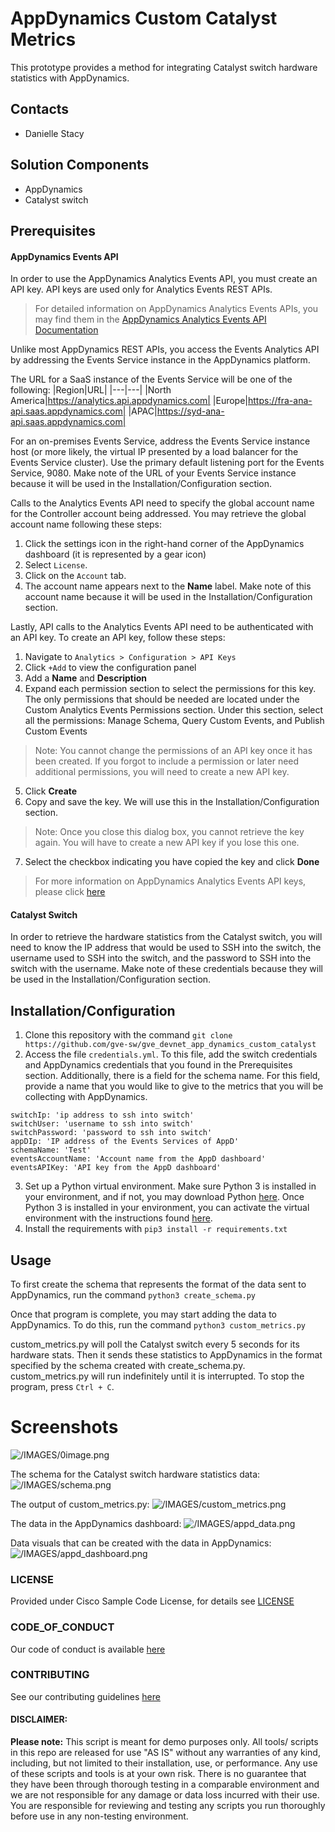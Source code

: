 # AppDynamics Custom Catalyst Metrics
This prototype provides a method for integrating Catalyst switch hardware statistics with AppDynamics.

## Contacts
* Danielle Stacy

## Solution Components
* AppDynamics
* Catalyst switch

## Prerequisites

#### AppDynamics Events API
In order to use the AppDynamics Analytics Events API, you must create an API key. API keys are used only for Analytics Events REST APIs. 

> For detailed information on AppDynamics Analytics Events APIs, you may find them in the [AppDynamics Analytics Events API Documentation](https://docs.appdynamics.com/appd/21.x/21.7/en/extend-appdynamics/appdynamics-apis/analytics-events-api)

Unlike most AppDynamics REST APIs, you access the Events Analytics API by addressing the Events Service instance in the AppDynamics platform.

The URL for a SaaS instance of the Events Service will be one of the following:
|Region|URL|
|---|---|
|North America|https://analytics.api.appdynamics.com|
|Europe|https://fra-ana-api.saas.appdynamics.com|
|APAC|https://syd-ana-api.saas.appdynamics.com|

For an on-premises Events Service, address the Events Service instance host (or more likely, the virtual IP presented by a load balancer for the Events Service cluster). Use the primary default listening port for the Events Service, 9080. Make note of the URL of your Events Service instance because it will be used in the Installation/Configuration section.

Calls to the Analytics Events API need to specify the global account name for the Controller account being addressed. You may retrieve the global account name following these steps:
1. Click the settings icon in the right-hand corner of the AppDynamics dashboard (it is represented by a gear icon)
2. Select `License`.
3. Click on the `Account` tab.
4. The account name appears next to the **Name** label. Make note of this account name because it will be used in the Installation/Configuration section.

Lastly, API calls to the Analytics Events API need to be authenticated with an API key. To create an API key, follow these steps:
1. Navigate to `Analytics > Configuration > API Keys`
2. Click `+Add` to view the configuration panel
3. Add a **Name** and **Description**
4. Expand each permission section to select the permissions for this key. The only permissions that should be needed are located under the Custom Analytics Events Permissions section. Under this section, select all the permissions: Manage Schema, Query Custom Events, and Publish Custom Events
> Note: You cannot change the permissions of an API key once it has been created. If you forgot to include a permission or later need additional permissions, you will need to create a new API key.
5. Click **Create**
6. Copy and save the key. We will use this in the Installation/Configuration section.
> Note: Once you close this dialog box, you cannot retrieve the key again. You will have to create a new API key if you lose this one.
7. Select the checkbox indicating you have copied the key and click **Done**

> For more information on AppDynamics Analytics Events API keys, please click [here](https://docs.appdynamics.com/appd/21.x/21.7/en/analytics/deploy-analytics-with-the-analytics-agent/analytics-and-data-security/manage-api-keys)

#### Catalyst Switch
In order to retrieve the hardware statistics from the Catalyst switch, you will need to know the IP address that would be used to SSH into the switch, the username used to SSH into the switch, and the password to SSH into the switch with the username. Make note of these credentials because they will be used in the Installation/Configuration section.


## Installation/Configuration
1. Clone this repository with the command `git clone https://github.com/gve-sw/gve_devnet_app_dynamics_custom_catalyst`
2. Access the file `credentials.yml`. To this file, add the switch credentials and AppDynamics credentials that you found in the Prerequisites section. Additionally, there is a field for the schema name. For this field, provide a name that you would like to give to the metrics that you will be collecting with AppDynamics.
```
switchIp: 'ip address to ssh into switch'
switchUser: 'username to ssh into switch'
switchPassword: 'password to ssh into switch'
appDIp: 'IP address of the Events Services of AppD'
schemaName: 'Test'
eventsAccountName: 'Account name from the AppD dashboard'
eventsAPIKey: 'API key from the AppD dashboard'
```
3. Set up a Python virtual environment. Make sure Python 3 is installed in your environment, and if not, you may download Python [here](https://www.python.org/downloads/). Once Python 3 is installed in your environment, you can activate the virtual environment with the instructions found [here](https://docs.python.org/3/tutorial/venv.html).
4. Install the requirements with `pip3 install -r requirements.txt`

## Usage

To first create the schema that represents the format of the data sent to AppDynamics, run the command `python3 create_schema.py`

Once that program is complete, you may start adding the data to AppDynamics. To do this, run the command `python3 custom_metrics.py`

custom_metrics.py will poll the Catalyst switch every 5 seconds for its hardware stats. Then it sends these statistics to AppDynamics in the format specified by the schema created with create_schema.py. custom_metrics.py will run indefinitely until it is interrupted. To stop the program, press `Ctrl + C`.

# Screenshots

![/IMAGES/0image.png](/IMAGES/0image.png)

The schema for the Catalyst switch hardware statistics data:
![/IMAGES/schema.png](/IMAGES/schema.png)

The output of custom_metrics.py:
![/IMAGES/custom_metrics.png](/IMAGES/custom_metrics.png)

The data in the AppDynamics dashboard:
![/IMAGES/appd_data.png](/IMAGES/appd_data.png)

Data visuals that can be created with the data in AppDynamics:
![/IMAGES/appd_dashboard.png](/IMAGES/appd_dashboard.png)

### LICENSE

Provided under Cisco Sample Code License, for details see [LICENSE](LICENSE.md)

### CODE_OF_CONDUCT

Our code of conduct is available [here](CODE_OF_CONDUCT.md)

### CONTRIBUTING

See our contributing guidelines [here](CONTRIBUTING.md)

#### DISCLAIMER:
<b>Please note:</b> This script is meant for demo purposes only. All tools/ scripts in this repo are released for use "AS IS" without any warranties of any kind, including, but not limited to their installation, use, or performance. Any use of these scripts and tools is at your own risk. There is no guarantee that they have been through thorough testing in a comparable environment and we are not responsible for any damage or data loss incurred with their use.
You are responsible for reviewing and testing any scripts you run thoroughly before use in any non-testing environment.

